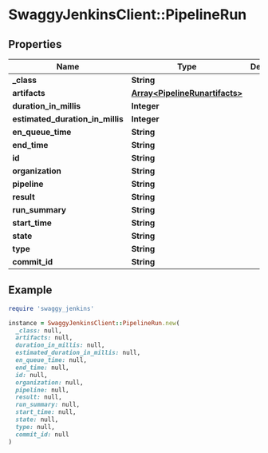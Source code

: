 # SwaggyJenkinsClient::PipelineRun

## Properties

| Name | Type | Description | Notes |
| ---- | ---- | ----------- | ----- |
| **_class** | **String** |  | [optional] |
| **artifacts** | [**Array&lt;PipelineRunartifacts&gt;**](PipelineRunartifacts.md) |  | [optional] |
| **duration_in_millis** | **Integer** |  | [optional] |
| **estimated_duration_in_millis** | **Integer** |  | [optional] |
| **en_queue_time** | **String** |  | [optional] |
| **end_time** | **String** |  | [optional] |
| **id** | **String** |  | [optional] |
| **organization** | **String** |  | [optional] |
| **pipeline** | **String** |  | [optional] |
| **result** | **String** |  | [optional] |
| **run_summary** | **String** |  | [optional] |
| **start_time** | **String** |  | [optional] |
| **state** | **String** |  | [optional] |
| **type** | **String** |  | [optional] |
| **commit_id** | **String** |  | [optional] |

## Example

```ruby
require 'swaggy_jenkins'

instance = SwaggyJenkinsClient::PipelineRun.new(
  _class: null,
  artifacts: null,
  duration_in_millis: null,
  estimated_duration_in_millis: null,
  en_queue_time: null,
  end_time: null,
  id: null,
  organization: null,
  pipeline: null,
  result: null,
  run_summary: null,
  start_time: null,
  state: null,
  type: null,
  commit_id: null
)
```

